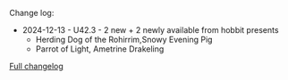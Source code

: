 Change log:
* 2024-12-13 - U42.3 - 2 new + 2 newly available from hobbit presents
  * Herding Dog of the Rohirrim,Snowy Evening Pig
  * Parrot of Light, Ametrine Drakeling

[Full changelog](Changelog.md)
